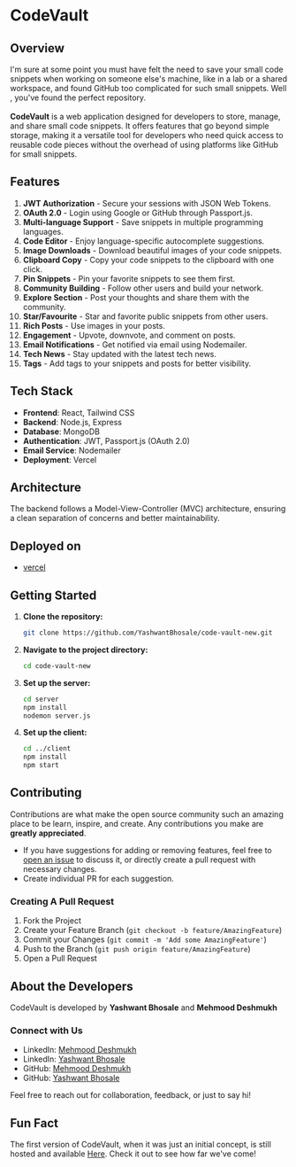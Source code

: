 # CodeVault

## Overview

I'm sure at some point you must have felt the need to save your small code snippets when working on someone else's machine, like in a lab or a shared workspace, and found GitHub too complicated for such small snippets. 
Well , you've found the perfect repository.<br><br>
**CodeVault** is a web application designed for developers to store, manage, and share small code snippets. It offers features that go beyond simple storage, making it a versatile tool for developers who need quick access to reusable code pieces without the overhead of using platforms like GitHub for small snippets.

## Features
1. **JWT Authorization** - Secure your sessions with JSON Web Tokens.
2. **OAuth 2.0** - Login using Google or GitHub through Passport.js.
3. **Multi-language Support** - Save snippets in multiple programming languages.
4. **Code Editor** - Enjoy language-specific autocomplete suggestions.
5. **Image Downloads** - Download beautiful images of your code snippets.
6. **Clipboard Copy** - Copy your code snippets to the clipboard with one click.
7. **Pin Snippets** - Pin your favorite snippets to see them first.
8. **Community Building** - Follow other users and build your network.
9. **Explore Section** - Post your thoughts and share them with the community.
10. **Star/Favourite** - Star and favorite public snippets from other users.
11. **Rich Posts** - Use images in your posts.
12. **Engagement** - Upvote, downvote, and comment on posts.
13. **Email Notifications** - Get notified via email using Nodemailer.
14. **Tech News** - Stay updated with the latest tech news.
15. **Tags** - Add tags to your snippets and posts for better visibility.

## Tech Stack
- **Frontend**: React, Tailwind CSS
- **Backend**: Node.js, Express
- **Database**: MongoDB
- **Authentication**: JWT, Passport.js (OAuth 2.0)
- **Email Service**: Nodemailer
- **Deployment**: Vercel

## Architecture
The backend follows a Model-View-Controller (MVC) architecture, ensuring a clean separation of concerns and better maintainability.

## Deployed on
- [vercel](https://code-vault-new-frontend.vercel.app/)


## Getting Started

1. **Clone the repository:**

    ```bash
    git clone https://github.com/YashwantBhosale/code-vault-new.git
    ```

2. **Navigate to the project directory:**

    ```bash
    cd code-vault-new
    ```

3. **Set up the server:**

    ```bash
    cd server
    npm install
    nodemon server.js
    ```

4. **Set up the client:**

    ```bash
    cd ../client
    npm install
    npm start
    ```

## Contributing

Contributions are what make the open source community such an amazing place to be learn, inspire, and create. Any contributions you make are **greatly appreciated**.

-   If you have suggestions for adding or removing features, feel free to [open an issue](https://github.com/YashwantBhosale/code-vault-new/issues/new) to discuss it, or directly create a pull request with necessary changes.
-   Create individual PR for each suggestion.

### Creating A Pull Request

1. Fork the Project
2. Create your Feature Branch (`git checkout -b feature/AmazingFeature`)
3. Commit your Changes (`git commit -m 'Add some AmazingFeature'`)
4. Push to the Branch (`git push origin feature/AmazingFeature`)
5. Open a Pull Request

## About the Developers

CodeVault is developed by **Yashwant Bhosale** and **Mehmood Deshmukh**

### Connect with Us

- LinkedIn: [Mehmood Deshmukh](https://www.linkedin.com/in/mehmood-deshmukh-93533a2a7/)
- LinkedIn: [Yashwant Bhosale](https://www.linkedin.com/in/yashwant-bhosale-4ab062292/)
- GitHub: [Mehmood Deshmukh](https://github.com/Mehmood-Deshmukh)
- GitHub: [Yashwant Bhosale](https://github.com/YashwantBhosale)

Feel free to reach out for collaboration, feedback, or just to say hi!

## Fun Fact
The first version of CodeVault, when it was just an initial concept, is still hosted and available [Here](https://code-vault-beta.vercel.app/). Check it out to see how far we've come!

